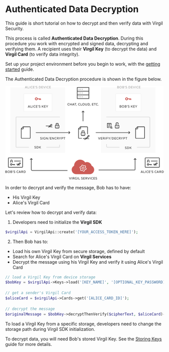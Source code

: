 # Authenticated Data Decryption

This guide is short tutorial on how to decrypt and then verify data with Virgil Security.

This process is called **Authenticated Data Decryption**. During this procedure you work with encrypted and signed data, decrypting and verifying them. A recipient uses their **Virgil Key** (to decrypt the data) and **Virgil Card** (to verify data integrity).


Set up your project environment before you begin to work, with the [getting started](/docs/guides/configuration/client-configuration.md) guide.

The Authenticated Data Decryption procedure is shown in the figure below.

![Virgil Intro](/docs/img/Guides_introduction.png "Authenticated Data Decryption")

In order to decrypt and verify the message, Bob has to have:
 - His Virgil Key
 - Alice's Virgil Card

Let's review how to decrypt and verify data:

1. Developers need to initialize the **Virgil SDK**

```php
$virgilApi = VirgilApi::create('[YOUR_ACCESS_TOKEN_HERE]');
```

2. Then Bob has to:


 - Load his own Virgil Key from secure storage, defined by default
 - Search for Alice's Virgil Card on **Virgil Services**
 - Decrypt the message using his Virgil Key and verify it using Alice's Virgil Card

 ```php
 // load a Virgil Key from device storage
 $bobKey = $virgilApi->Keys->load('[KEY_NAME]', '[OPTIONAL_KEY_PASSWORD]');

 // get a sender's Virgil Card
 $aliceCard = $virgilApi->Cards->get('[ALICE_CARD_ID]');

 // decrypt the message
 $originalMessage = $bobKey->decryptThenVerify($cipherText, $aliceCard)->toString();
 ```

To load a Virgil Key from a specific storage, developers need to change the storage path during Virgil SDK initialization.

To decrypt data, you will need Bob's stored Virgil Key. See the [Storing Keys](/docs/guides/virgil-key/saving-key.md) guide for more details.

